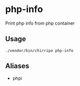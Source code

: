 # php-info

Print php info from php container

## Usage

```
./vendor/bin/chirripo php-info
```

## Aliases

- phpi

